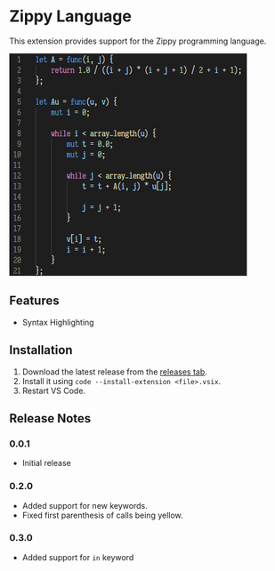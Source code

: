 # Zippy Language
This extension provides support for the Zippy programming language.

![example](example.png)

## Features

- Syntax Highlighting

## Installation
1. Download the latest release from the [releases tab](https://github.com/zippy-lang/zippy-vscode/releases).
2. Install it using `code --install-extension <file>.vsix`.
3. Restart VS Code.

## Release Notes

### 0.0.1
- Initial release

### 0.2.0
- Added support for new keywords.
- Fixed first parenthesis of calls being yellow.

### 0.3.0
- Added support for `in` keyword
